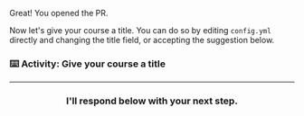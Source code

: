 Great! You opened the PR.

Now let's give your course a title. You can do so by editing `config.yml` directly and changing the title field, or accepting the suggestion below.

### :keyboard: Activity: Give your course a title


<hr>
<h3 align="center">I'll respond below with your next step.</h3>

